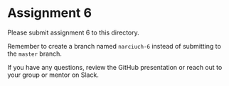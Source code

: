 # Assignment 6

Please submit assignment 6 to this directory.

Remember to create a branch named `narciuch-6` 
instead of submitting to the `master` branch.

If you have any questions, review the GitHub presentation or reach
out to your group or mentor on Slack.
